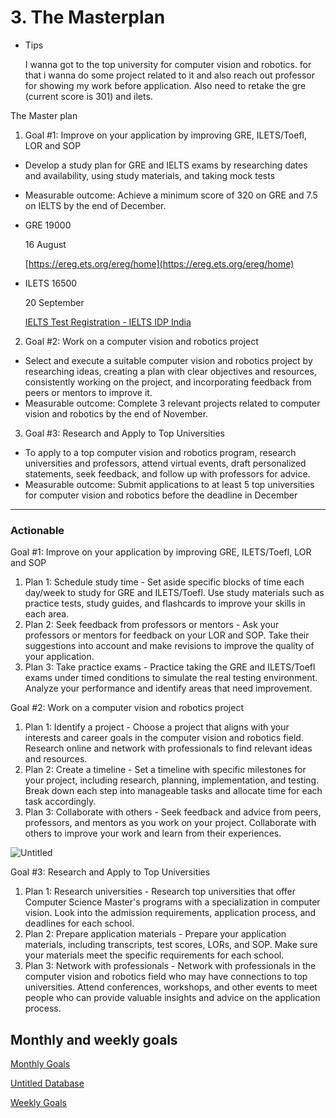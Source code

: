 # 3. The Masterplan

- Tips
    
    I wanna got to the top university for computer vision and robotics. for that i wanna do some project related to it and also reach out professor for showing my work before application. Also need to retake the gre (current score is 301) and ilets.
    

The Master plan
1. Goal #1: Improve on your application by improving GRE, ILETS/Toefl, LOR and SOP

- Develop a study plan for GRE and IELTS exams by researching dates and availability, using study materials, and taking mock tests
- Measurable outcome: Achieve a minimum score of 320 on GRE and 7.5 on IELTS by the end of December.
- GRE 19000
    
    16 August 
    
    [https://ereg.ets.org/ereg/home](https://ereg.ets.org/ereg/home)
    
- ILETS 16500
    
    20 September
    
    [IELTS Test Registration - IELTS IDP India](https://www.ieltsidpindia.com/registration/registration)
    

2. Goal #2: Work on a computer vision and robotics project

- Select and execute a suitable computer vision and robotics project by researching ideas, creating a plan with clear objectives and resources, consistently working on the project, and incorporating feedback from peers or mentors to improve it.
- Measurable outcome: Complete 3 relevant projects related to computer vision and robotics by the end of November.

3. Goal #3: Research and Apply to Top Universities

- To apply to a top computer vision and robotics program, research universities and professors, attend virtual events, draft personalized statements, seek feedback, and follow up with professors for advice.
- Measurable outcome: Submit applications to at least 5 top universities for computer vision and robotics before the deadline in December

---

### Actionable

Goal #1: Improve on your application by improving GRE, ILETS/Toefl, LOR and SOP

1. Plan 1: Schedule study time - Set aside specific blocks of time each day/week to study for GRE and ILETS/Toefl. Use study materials such as practice tests, study guides, and flashcards to improve your skills in each area.
2. Plan 2: Seek feedback from professors or mentors - Ask your professors or mentors for feedback on your LOR and SOP. Take their suggestions into account and make revisions to improve the quality of your application.
3. Plan 3: Take practice exams - Practice taking the GRE and ILETS/Toefl exams under timed conditions to simulate the real testing environment. Analyze your performance and identify areas that need improvement.

Goal #2: Work on a computer vision and robotics project

1. Plan 1: Identify a project - Choose a project that aligns with your interests and career goals in the computer vision and robotics field. Research online and network with professionals to find relevant ideas and resources.
2. Plan 2: Create a timeline - Set a timeline with specific milestones for your project, including research, planning, implementation, and testing. Break down each step into manageable tasks and allocate time for each task accordingly.
3. Plan 3: Collaborate with others - Seek feedback and advice from peers, professors, and mentors as you work on your project. Collaborate with others to improve your work and learn from their experiences.

![Untitled](3%20The%20Masterplan%20fb820689176343c887dd546cc7a003cf/Untitled.png)

Goal #3: Research and Apply to Top Universities

1. Plan 1: Research universities - Research top universities that offer Computer Science Master's programs with a specialization in computer vision. Look into the admission requirements, application process, and deadlines for each school.
2. Plan 2: Prepare application materials - Prepare your application materials, including transcripts, test scores, LORs, and SOP. Make sure your materials meet the specific requirements for each school.
3. Plan 3: Network with professionals - Network with professionals in the computer vision and robotics field who may have connections to top universities. Attend conferences, workshops, and other events to meet people who can provide valuable insights and advice on the application process.

## Monthly and weekly goals

[Monthly Goals](3%20The%20Masterplan%20fb820689176343c887dd546cc7a003cf/Monthly%20Goals%2071aea2b04488434d8768c916d2bb75aa.csv)

[Untitled Database](3%20The%20Masterplan%20fb820689176343c887dd546cc7a003cf/Untitled%20Database%2048ac23a97f9b4a56b751f79b066d337f.csv)

[Weekly Goals](3%20The%20Masterplan%20fb820689176343c887dd546cc7a003cf/Weekly%20Goals%204af2cdf3ce0f4ff48ce5ac8a07075e13.csv)